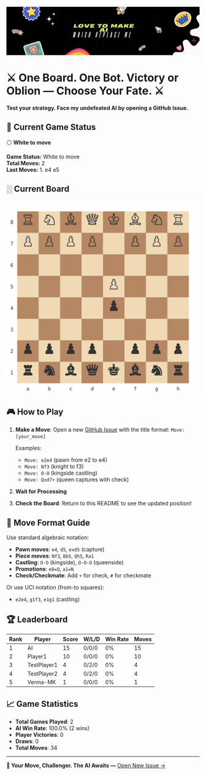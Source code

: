 ![Banner](./Banner.svg)


#  ⚔️ One Board. One Bot. Victory or Oblion — Choose Your Fate. ⚔️

**Test your strategy. Face my undefeated AI by opening a GitHub Issue.**


## 🏁 Current Game Status

⚪ **White to move**

**Game Status:** White to move  
**Total Moves:** 2  
**Last Moves:** 1. e4 e5

## ░ Current Board

<p align="center">
  <img src="board.svg" alt="Chess Board" />
</p>


## 🎮 How to Play

1. **Make a Move**: Open a new [GitHub Issue](../../issues/new) with the title format: `Move: [your_move]`
   
   Examples:
   - `Move: e2e4` (pawn from e2 to e4)
   - `Move: Nf3` (knight to f3)
   - `Move: O-O` (kingside castling)
   - `Move: Qxd7+` (queen captures with check)

2. **Wait for Processing**

3. **Check the Board**: Return to this README to see the updated position!

## 📝 Move Format Guide

Use standard algebraic notation:
- **Pawn moves**: `e4`, `d5`, `exd5` (capture)
- **Piece moves**: `Nf3`, `Bb5`, `Qh5`, `Ra1`
- **Castling**: `O-O` (kingside), `O-O-O` (queenside)  
- **Promotions**: `e8=Q`, `a1=N`
- **Check/Checkmate**: Add `+` for check, `#` for checkmate

Or use UCI notation (from-to squares):
- `e2e4`, `g1f3`, `e1g1` (castling)


## 🏆 Leaderboard

| Rank | Player | Score | W/L/D | Win Rate | Moves |
|------|--------|-------|-------|----------|-------|
| 1 | AI | 15 | 0/0/0 | 0% | 15 |
| 2 | Player1 | 10 | 0/0/0 | 0% | 10 |
| 3 | TestPlayer1 | 4 | 0/2/0 | 0% | 4 |
| 4 | TestPlayer2 | 4 | 0/2/0 | 0% | 4 |
| 5 | Verma-MK | 1 | 0/0/0 | 0% | 1 |


## 📈 Game Statistics

- **Total Games Played**: 2
- **AI Win Rate**: 100.0% (2 wins)
- **Player Victories**: 0
- **Draws**: 0
- **Total Moves**: 34

---

**🎯 Your Move, Challenger. The AI Awaits —** [Open New Issue →](../../issues/new)
